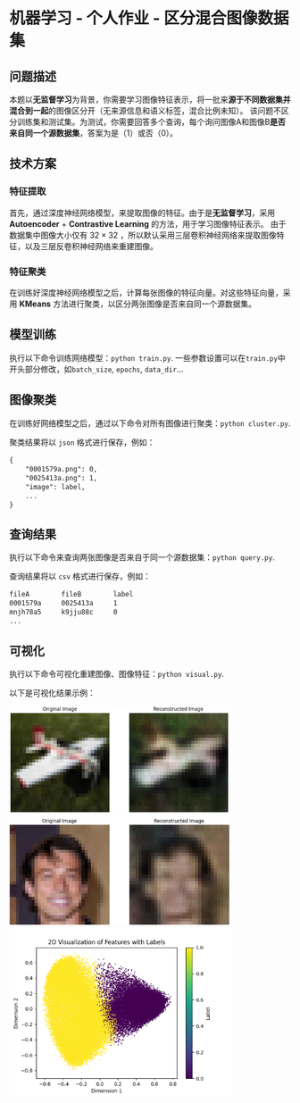 # 机器学习 - 个人作业 - 区分混合图像数据集

## 问题描述

本题以**无监督学习**为背景，你需要学习图像特征表示，将一批来**源于不同数据集并混合到一起**的图像区分开（无来源信息和语义标签，混合比例未知）。
该问题不区分训练集和测试集。为测试，你需要回答多个查询，每个询问图像A和图像B**是否来自同一个源数据集**，答案为是（1）或否（0）。

## 技术方案

### 特征提取

首先，通过深度神经网络模型，来提取图像的特征。由于是**无监督学习**，采用 **Autoencoder** + **Contrastive Learning** 的方法，用于学习图像特征表示。
由于数据集中图像大小仅有 $32×32$ ，所以默认采用三层卷积神经网络来提取图像特征，以及三层反卷积神经网络来重建图像。

### 特征聚类

在训练好深度神经网络模型之后，计算每张图像的特征向量。对这些特征向量，采用 **KMeans** 方法进行聚类，以区分两张图像是否来自同一个源数据集。

## 模型训练

执行以下命令训练网络模型：`python train.py`.
一些参数设置可以在`train.py`中开头部分修改，如`batch_size`, `epochs`, `data_dir`...

## 图像聚类

在训练好网络模型之后，通过以下命令对所有图像进行聚类：`python cluster.py`.

聚类结果将以 `json` 格式进行保存，例如：

```
{
    "0001579a.png": 0,
    "0025413a.png": 1,
    "image": label,
    ...
}
```

## 查询结果

执行以下命令来查询两张图像是否来自于同一个源数据集：`python query.py`.

查询结果将以 `csv` 格式进行保存，例如：

```csv
fileA        fileB        label
0001579a     0025413a     1
mnjh78a5     k9jju88c     0
...
```

## 可视化

执行以下命令可视化重建图像、图像特征：`python visual.py`.

以下是可视化结果示例：

<img src="./img/reconstructed%20image1.png" title="" alt="" width="395"><img src="./img/reconstructed%20image2.png" title="" alt="" width="395"><img src="./img/image%20features.png" title="" alt="" width="400">
